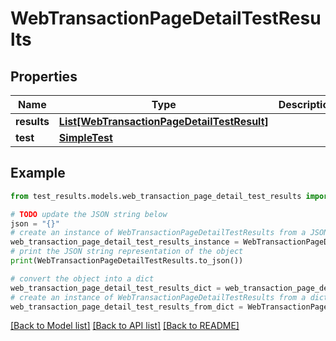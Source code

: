 # WebTransactionPageDetailTestResults


## Properties

Name | Type | Description | Notes
------------ | ------------- | ------------- | -------------
**results** | [**List[WebTransactionPageDetailTestResult]**](WebTransactionPageDetailTestResult.md) |  | [optional] 
**test** | [**SimpleTest**](SimpleTest.md) |  | [optional] 

## Example

```python
from test_results.models.web_transaction_page_detail_test_results import WebTransactionPageDetailTestResults

# TODO update the JSON string below
json = "{}"
# create an instance of WebTransactionPageDetailTestResults from a JSON string
web_transaction_page_detail_test_results_instance = WebTransactionPageDetailTestResults.from_json(json)
# print the JSON string representation of the object
print(WebTransactionPageDetailTestResults.to_json())

# convert the object into a dict
web_transaction_page_detail_test_results_dict = web_transaction_page_detail_test_results_instance.to_dict()
# create an instance of WebTransactionPageDetailTestResults from a dict
web_transaction_page_detail_test_results_from_dict = WebTransactionPageDetailTestResults.from_dict(web_transaction_page_detail_test_results_dict)
```
[[Back to Model list]](../README.md#documentation-for-models) [[Back to API list]](../README.md#documentation-for-api-endpoints) [[Back to README]](../README.md)


